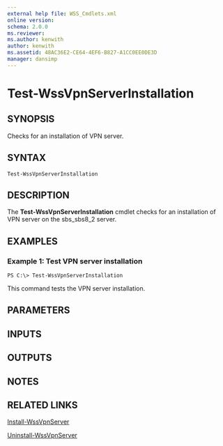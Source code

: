 ```yaml
---
external help file: WSS_Cmdlets.xml
online version: 
schema: 2.0.0
ms.reviewer:
ms.author: kenwith
author: kenwith
ms.assetid: 48AC36E2-CE64-4EF6-B827-A1CC0EE0DE3D
manager: dansimp
---
```


# Test-WssVpnServerInstallation

## SYNOPSIS
Checks for an installation of VPN server.

## SYNTAX

```
Test-WssVpnServerInstallation
```

## DESCRIPTION
The **Test-WssVpnServerInstallation** cmdlet checks for an installation of VPN server on the sbs_sbs8_2 server.

## EXAMPLES

### Example 1: Test VPN server installation
```
PS C:\> Test-WssVpnServerInstallation
```

This command tests the VPN server installation.

## PARAMETERS

## INPUTS

## OUTPUTS

## NOTES

## RELATED LINKS

[Install-WssVpnServer](./Install-WssVpnServer.md)

[Uninstall-WssVpnServer](./Uninstall-WssVpnServer.md)

